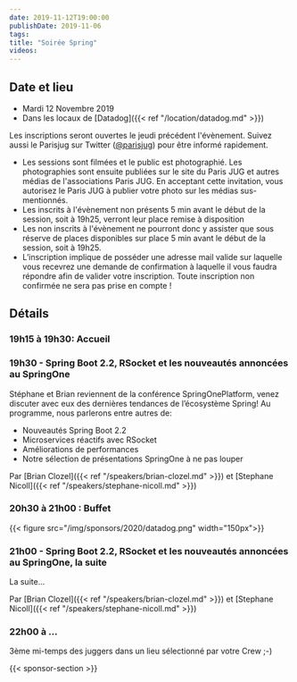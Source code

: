 ```yaml
---
date: 2019-11-12T19:00:00
publishDate: 2019-11-06
tags:
title: "Soirée Spring"
videos:
---
```


## Date et lieu

- Mardi 12 Novembre 2019
- Dans les locaux de [Datadog]({{< ref "/location/datadog.md" >}})

Les inscriptions seront ouvertes le jeudi précédent l'évènement. Suivez aussi le Parisjug sur Twitter ([@parisjug](https://twitter.com/parisjug)) pour être informé rapidement.
- Les sessions sont filmées et le public est photographié. Les photographies sont ensuite publiées sur le site du Paris JUG et autres médias de l'associations Paris JUG. En acceptant cette invitation, vous autorisez le Paris JUG à publier votre photo sur les médias sus-mentionnés.
- Les inscrits à l'évènement non présents 5 min avant le début de la session, soit à 19h25, verront leur place remise à disposition
- Les non inscrits à l'évènement ne pourront donc y assister que sous réserve de places disponibles sur place 5 min avant le début de la session, soit à 19h25.
- L’inscription implique de posséder une adresse mail valide sur laquelle vous recevrez une demande de confirmation à laquelle il vous faudra répondre afin de valider votre inscription. Toute inscription non confirmée ne sera pas prise en compte !

## Détails

### 19h15 à 19h30: Accueil

### 19h30 - Spring Boot 2.2, RSocket et les nouveautés annoncées au SpringOne

Stéphane et Brian reviennent de la conférence SpringOnePlatform, venez discuter avec eux des dernières tendances de l’écosystème Spring! Au programme, nous parlerons entre autres de:

* Nouveautés Spring Boot 2.2
* Microservices réactifs avec RSocket
* Améliorations de performances
* Notre sélection de présentations SpringOne à ne pas louper

Par [Brian Clozel]({{< ref "/speakers/brian-clozel.md" >}}) et [Stephane Nicoll]({{< ref "/speakers/stephane-nicoll.md" >}}) 

### 20h30 à 21h00 : Buffet

{{< figure src="/img/sponsors/2020/datadog.png" width="150px">}}

### 21h00 - Spring Boot 2.2, RSocket et les nouveautés annoncées au SpringOne, la suite

La suite...

Par [Brian Clozel]({{< ref "/speakers/brian-clozel.md" >}}) et [Stephane Nicoll]({{< ref "/speakers/stephane-nicoll.md" >}})

### 22h00 à ...

3ème mi-temps des juggers dans un lieu sélectionné par votre Crew ;-)

{{< sponsor-section >}}
